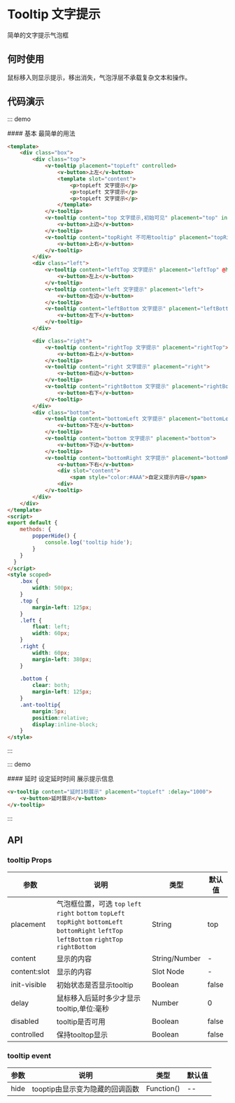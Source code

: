 <style scoped>
    .box {
        /* width: 500px; */
    }
    .top {
        margin-left: 125px;
    }
    .left {
        float: left;
        width: 60px;
    }
    .right {
        width: 60px; 
        margin-left: 380px;
    }
    .bottom {
        clear: both;
        margin-left: 125px;
    }
    .ant-tooltip{
        margin:5px;
        position:relative;
        display:inline-block;
    }
</style>
<script>

export default {
    methods: {
        popperHide() {
            console.log('tooltip hide');
        }
    }
}
</script>

# Tooltip 文字提示
简单的文字提示气泡框

## 何时使用
鼠标移入则显示提示，移出消失，气泡浮层不承载复杂文本和操作。

## 代码演示

::: demo

<summary>
  #### 基本
  最简单的用法
</summary>

```html
<template>
    <div class="box">
        <div class="top">
            <v-tooltip placement="topLeft" controlled>
                <v-button>上左</v-button>
                <template slot="content">
                    <p>topLeft 文字提示</p>
                    <p>topLeft 文字提示</p>
                    <p>topLeft 文字提示</p>
                </template>
            </v-tooltip>
            <v-tooltip content="top 文字提示,初始可见" placement="top" init-visible>
                <v-button>上边</v-button>
            </v-tooltip>
            <v-tooltip content="topRight 不可用tooltip" placement="topRight" disabled>
                <v-button>上右</v-button>
            </v-tooltip>
        </div>
        <div class="left">
            <v-tooltip content="leftTop 文字提示" placement="leftTop" @hide="popperHide">
                <v-button>左上</v-button>
            </v-tooltip>
            <v-tooltip content="left 文字提示" placement="left">
                <v-button>左边</v-button>
            </v-tooltip>
            <v-tooltip content="leftBottom 文字提示" placement="leftBottom">
                <v-button>左下</v-button>
            </v-tooltip>
        </div>

        <div class="right">
            <v-tooltip content="rightTop 文字提示" placement="rightTop">
                <v-button>右上</v-button>
            </v-tooltip>
            <v-tooltip content="right 文字提示" placement="right">
                <v-button>右边</v-button>
            </v-tooltip>
            <v-tooltip content="rightBottom 文字提示" placement="rightBottom">
                <v-button>右下</v-button>
            </v-tooltip>
        </div>
        <div class="bottom">
            <v-tooltip content="bottomLeft 文字提示" placement="bottomLeft">
                <v-button>下左</v-button>
            </v-tooltip>
            <v-tooltip content="bottom 文字提示" placement="bottom">
                <v-button>下边</v-button>
            </v-tooltip>
            <v-tooltip content="bottomRight 文字提示" placement="bottomRight">
                <v-button>下右</v-button>
                <div slot="content">
                    <span style="color:#AAA">自定义提示内容</span>
                <div>
            </v-tooltip>
        </div>
    </div>
</template>
<script>
export default {
    methods: {
        popperHide() {
            console.log('tooltip hide');
        }
    }
  }
</script>
<style scoped>
    .box {
        width: 500px;
    }
    .top {
        margin-left: 125px;
    }
    .left {
        float: left;
        width: 60px;
    }
    .right {
        width: 60px; 
        margin-left: 380px;
    }
    
    .bottom {
        clear: both;
        margin-left: 125px;
    }
    .ant-tooltip{
        margin:5px;
        position:relative;
        display:inline-block;
    }
</style>
```
:::

::: demo

<summary>
  #### 延时
  设定延时时间 展示提示信息
</summary>

```html
<v-tooltip content="延时1秒展示" placement="topLeft" :delay="1000">
    <v-button>延时展示</v-button>
</v-tooltip>
```
:::

## API
### tooltip Props

| 参数      | 说明          | 类型      | 默认值  |
|---------- |-------------- |----------  |-------- |
| placement | 气泡框位置，可选 `top` `left` `right` `bottom` `topLeft` `topRight` `bottomLeft` `bottomRight` `leftTop` `leftBottom` `rightTop` `rightBottom` | String     | top    |
| content | 显示的内容 | String/Number	 |  - |
| content:slot | 显示的内容 | Slot Node	 |  - |
| init-visible | 初始状态是否显示tooltip | Boolean |  false |
| delay | 鼠标移入后延时多少才显示tooltip,单位:毫秒| Number |  0 |
| disabled | tooltip是否可用 | Boolean |  false |
| controlled | 保持tooltop显示 | Boolean |  false |

### tooltip event

| 参数      | 说明          | 类型      | 默认值  |
|---------- |-------------- |----------  |-------- |
| hide | tooptip由显示变为隐藏的回调函数 | Function() | -- |